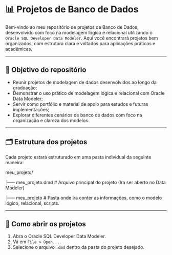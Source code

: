 # 📊 Projetos de Banco de Dados
Bem-vindo ao meu repositório de projetos de Banco de Dados, desenvolvido com foco na modelagem lógica e relacional utilizando o `Oracle SQL Developer Data Modeler`. Aqui você encontrará projetos bem organizados, com estrutura clara e voltados para aplicações práticas e acadêmicas.

---

## 🧠 Objetivo do repositório
- Reunir projetos de modelagem de dados desenvolvidos ao longo da graduação;
- Demonstrar o uso prático de modelagem lógica e relacional com Oracle Data Modeler;
- Servir como portfólio e material de apoio para estudos e futuras implementações;
- Explorar diferentes cenários de banco de dados com foco na organização e clareza dos modelos.

---

## 🗂️ Estrutura dos projetos
Cada projeto estará estruturado em uma pasta individual da seguinte maneira:

meu_projeto/

├── meu_projeto.dmd # Arquivo principal do projeto (Ira ser aberto no Data Modeler)

├── meu_projeto     # Pasta onde ira conter as informações, como o modelo lógico, relacional, scripts.

---

## 📌 Como abrir os projetos 
1. Abra o Oracle SQL Developer Data Modeler.
2. Vá em `File > Open...`.
3. Selecione o arquivo `.dmd` dentro da pasta do projeto desejado.
